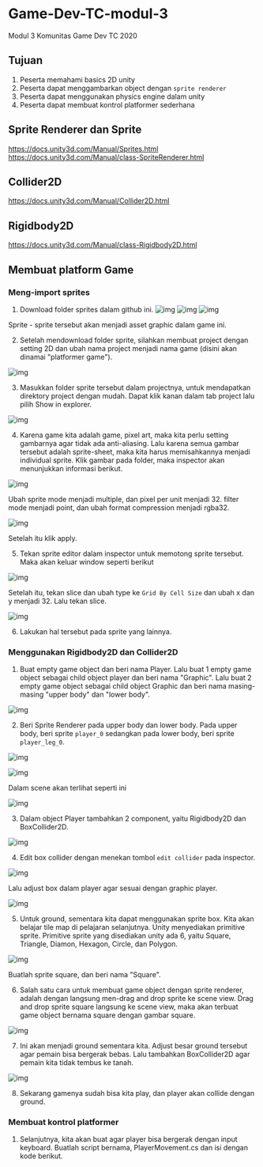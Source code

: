 # Game-Dev-TC-modul-3
Modul 3 Komunitas Game Dev TC 2020

## Tujuan
1. Peserta memahami basics 2D unity
2. Peserta dapat menggambarkan object dengan ```sprite renderer```
3. Peserta dapat menggunakan physics engine dalam unity
4. Peserta dapat membuat kontrol platformer sederhana

## Sprite Renderer dan Sprite
https://docs.unity3d.com/Manual/Sprites.html
https://docs.unity3d.com/Manual/class-SpriteRenderer.html

## Collider2D
https://docs.unity3d.com/Manual/Collider2D.html

## Rigidbody2D
https://docs.unity3d.com/Manual/class-Rigidbody2D.html

## Membuat platform Game

### Meng-import sprites

1. Download folder sprites dalam github ini.
![img](sprites/player.png)
![img](sprites/player_leg.png)
![img](sprites/tilemap.png)

Sprite - sprite tersebut akan menjadi asset graphic dalam game ini.

2. Setelah mendownload folder sprite, silahkan membuat project dengan setting 2D dan ubah nama project menjadi nama game (disini akan dinamai "platformer game").

![img](img/project_setup.png)

3. Masukkan folder sprite tersebut dalam projectnya, untuk mendapatkan direktory project dengan mudah. Dapat klik kanan dalam tab project lalu pilih Show in explorer.

![img](img/project_dir_show.png)

4. Karena game kita adalah game, pixel art, maka kita perlu setting gambarnya agar tidak ada anti-aliasing. Lalu karena semua gambar tersebut adalah sprite-sheet, maka kita harus memisahkannya menjadi individual sprite.
Klik gambar pada folder, maka inspector akan menunjukkan informasi berikut.

![img](img/sprite_inspector.png)

Ubah sprite mode menjadi multiple, dan pixel per unit menjadi 32. filter mode menjadi point, dan ubah format compression menjadi rgba32.

![img](img/sprite_good_setting.png)

Setelah itu klik apply.

5. Tekan sprite editor dalam inspector untuk memotong sprite tersebut. Maka akan keluar window seperti berikut

![img](img/sprite_editor.png)

Setelah itu, tekan slice dan ubah type ke ```Grid By Cell Size``` dan ubah x dan y menjadi 32. Lalu tekan slice.

![img](img/sprite_editor_2.png)

6. Lakukan hal tersebut pada sprite yang lainnya.

### Menggunakan Rigidbody2D dan Collider2D

1. Buat empty game object dan beri nama Player. Lalu buat 1 empty game object sebagai child object player dan beri nama "Graphic". Lalu buat 2 empty game object sebagai child object Graphic dan beri nama masing-masing "upper body" dan "lower body".

![img](img/player_hierarchy.png)

2. Beri Sprite Renderer pada upper body dan lower body. Pada upper body, beri sprite ```player_0``` sedangkan pada lower body, beri sprite ```player_leg_0```.

![img](img/upper_body_sprite_renderer.png)

![img](img/lower_body_sprite_renderer.png)

Dalam scene akan terlihat seperti ini

![img](img/player_scene.png)

3. Dalam object Player tambahkan 2 component, yaitu Rigidbody2D dan BoxCollider2D.

![img](img/player_inspector.png)

4. Edit box collider dengan menekan tombol ```edit collider``` pada inspector.

![img](img/edit_collider.png)

Lalu adjust box dalam player agar sesuai dengan graphic player.

![img](img/edited_collider_box.png)

5. Untuk ground, sementara kita dapat menggunakan sprite box. Kita akan belajar tile map di pelajaran selanjutnya. Unity menyediakan primitive sprite. Primitive sprite yang disediakan unity ada 6, yaitu Square, Triangle, Diamon, Hexagon, Circle, dan Polygon.

![img](img/primitive_sprite.png)

Buatlah sprite square, dan beri nama "Square".

6. Salah satu cara untuk membuat game object dengan sprite renderer, adalah dengan langsung men-drag and drop sprite ke scene view. Drag and drop sprite square langsung ke scene view, maka akan terbuat game object bernama square dengan gambar square.

![img](img/square_scene_view.png)

7. Ini akan menjadi ground sementara kita. Adjust besar ground tersebut agar pemain bisa bergerak bebas. Lalu tambahkan BoxCollider2D agar pemain kita tidak tembus ke tanah.

![img](img/ground_added.png)

8. Sekarang gamenya sudah bisa kita play, dan player akan collide dengan ground.

### Membuat kontrol platformer

1. Selanjutnya, kita akan buat agar player bisa bergerak dengan input keyboard. Buatlah script bernama, PlayerMovement.cs dan isi dengan kode berikut.

```

```